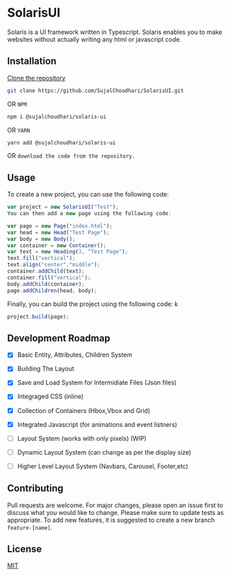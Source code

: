 # SolarisUI

Solaris is a UI framework written in Typescript. 
Solaris enables you to make websites without actually writing any html or javascript code.

## Installation

[Clone the repository](https://github.com/SujalChoudhari/SolarisUI)

```bash
git clone https://github.com/SujalChoudhari/SolarisUI.git
```

OR `NPM`
```bash
npm i @sujalchoudhari/solaris-ui
```

OR `YARN`
```bash
yarn add @sujalchoudhari/solaris-ui
```
OR `download the code from the repository.`

## Usage

To create a new project, you can use the following code:

```typescript
var project = new SolarisUI("Test");
You can then add a new page using the following code:
```

```ts
var page = new Page("index.html");
var head = new Head("Test Page");
var body = new Body();
var container = new Container();
var text = new Heading(3, "Test Page");
text.fill("vertical");
text.align("center","middle");
container.addChild(text);
container.fill("vertical");
body.addChild(container);
page.addChildren(head, body);
```
Finally, you can build the project using the following code:
k
```typescript
project.build(page);
```

## Development Roadmap
- [x] Basic Entity, Attributes, Children System
- [x] Building The Layout
- [x] Save and Load System for Intermidiate Files (Json files) 
- [x] Integraged CSS (inline) 
- [x] Collection of Containers (Hbox,Vbox and Grid)
- [x] Integrated Javascript (for animations and event listners)
- [ ] Layout System (works with only pixels) (WIP)
- [ ] Dynamic Layout System (can change as per the display size)
- [ ] Higher Level Layout System (Navbars, Carousel, Footer,etc)


## Contributing

Pull requests are welcome. For major changes, please open an issue first
to discuss what you would like to change.
Please make sure to update tests as appropriate.
To add new features, it is suggested to create a new branch `feature-[name]`.
## License

[MIT](https://github.com/SujalChoudhari/SolarisUI/blob/main/LICENSE)